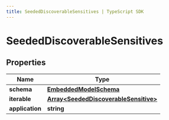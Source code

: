 ```yaml
---
title: SeededDiscoverableSensitives | TypeScript SDK
---
```



# SeededDiscoverableSensitives


## Properties

Name | Type
------------ | -------------
**schema** | [**EmbeddedModelSchema**](EmbeddedModelSchema)
**iterable** | [**Array&lt;SeededDiscoverableSensitive&gt;**](SeededDiscoverableSensitive)
**application** | **string**



